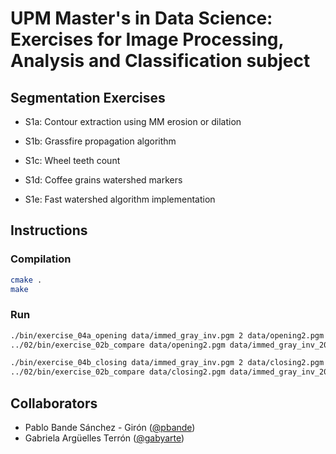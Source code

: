 # UPM Master's in Data Science: Exercises for Image Processing, Analysis and Classification subject

## Segmentation Exercises 

- S1a: Contour extraction using MM erosion or dilation

- S1b: Grassfire propagation algorithm

- S1c: Wheel teeth count

- S1d: Coffee grains watershed markers

- S1e: Fast watershed algorithm implementation

## Instructions

### Compilation

```bash
cmake .
make
```

### Run

```bash
./bin/exercise_04a_opening data/immed_gray_inv.pgm 2 data/opening2.pgm   
../02/bin/exercise_02b_compare data/opening2.pgm data/immed_gray_inv_20051123_ope2.pgm   

./bin/exercise_04b_closing data/immed_gray_inv.pgm 2 data/closing2.pgm   
../02/bin/exercise_02b_compare data/closing2.pgm data/immed_gray_inv_20051123_clo2.pgm 
```

## Collaborators
* Pablo Bande Sánchez - Girón ([@pbande](https://github.com/pbande))
* Gabriela Argüelles Terrón ([@gabyarte](https://github.com/gabyarte))